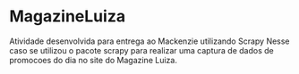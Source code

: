 # MagazineLuiza
Atividade desenvolvida para entrega ao Mackenzie utilizando Scrapy
Nesse caso se utilizou o pacote scrapy para realizar uma captura de dados de promocoes do dia no site do Magazine Luiza.
